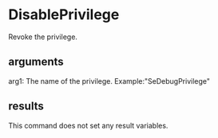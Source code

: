 # DisablePrivilege
Revoke the privilege.

## arguments

arg1: The name of the privilege. Example:"SeDebugPrivilege"

## results
This command does not set any result variables.